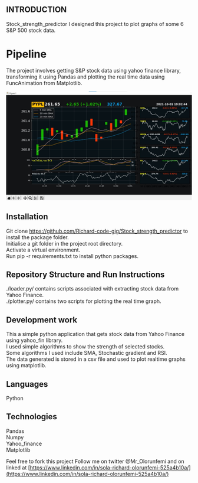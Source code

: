 ## INTRODUCTION
Stock_strength_predictor
I designed this project to plot graphs of some 6 S&P 500 stock data.  

# Pipeline
The project involves getting S&P stock data using yahoo finance library, transforming it using Pandas and plotting the real time data using FuncAnimation from Matplotlib.  

![Sample image](https://github.com/Richard-code-gig/Stock_strength_predictor/blob/master/image/result_sample.jpeg?raw=true)

## Installation
Git clone https://github.com/Richard-code-gig/Stock_strength_predictor to install the package folder.  
Initialise a git folder in the project root directory.  
Activate a virtual environment.  
Run pip -r requirements.txt to install python packages.  
 
## Repository Structure and Run Instructions
./loader.py/ contains scripts associated with extracting stock data from Yahoo Finance.  
./plotter.py/ contains two scripts for plotting the real time graph.  

## Development work
This a simple python application that gets stock data from Yahoo Finance using yahoo_fin library.  
I used simple algorithms to show the strength of selected stocks.  
Some algorithms I used include SMA, Stochastic gradient and RSI.  
The data generated is stored in a csv file and used to plot realtime graphs using matplotlib.  

## Languages
Python  

## Technologies
Pandas  
Numpy  
Yahoo_finance  
Matplotlib  

Feel free to fork this project Follow me on twitter @Mr_Olorunfemi and on linked at [https://www.linkedin.com/in/sola-richard-olorunfemi-525a4b10a/](https://www.linkedin.com/in/sola-richard-olorunfemi-525a4b10a/)
